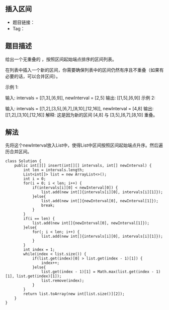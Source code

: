## 插入区间

- 题目链接：
- Tag：

## 题目描述
给出一个无重叠的 ，按照区间起始端点排序的区间列表。

在列表中插入一个新的区间，你需要确保列表中的区间仍然有序且不重叠（如果有必要的话，可以合并区间）。

示例 1:

输入: intervals = [[1,3],[6,9]], newInterval = [2,5]
输出: [[1,5],[6,9]]
示例 2:

输入: intervals = [[1,2],[3,5],[6,7],[8,10],[12,16]], newInterval = [4,8]
输出: [[1,2],[3,10],[12,16]]
解释: 这是因为新的区间 [4,8] 与 [3,5],[6,7],[8,10] 重叠。

## 解法
先将这个newInterval放入List中，使得List中区间按照区间起始端点升序。然后遍历合并区间。
```
class Solution {
    public int[][] insert(int[][] intervals, int[] newInterval) {
        int len = intervals.length;
        List<int[]> list = new ArrayList<>();
        int i = 0;
        for(i = 0; i < len; i++) {
            if(intervals[i][0] < newInterval[0]) {
                list.add(new int[]{intervals[i][0], intervals[i][1]});
            }else{
                list.add(new int[]{newInterval[0], newInterval[1]});
                break;
            }
        }
        if(i == len) {
            list.add(new int[]{newInterval[0], newInterval[1]});
        }else{
            for(; i < len; i++) {
                list.add(new int[]{intervals[i][0], intervals[i][1]});
            }
        }
        int index = 1;
        while(index < list.size()) {
            if(list.get(index)[0] > list.get(index - 1)[1]) {
                index++;
            }else{
                list.get(index - 1)[1] = Math.max(list.get(index - 1)[1], list.get(index)[1]);
                list.remove(index);
            }
        }
        return list.toArray(new int[list.size()][2]);
    }
}
```